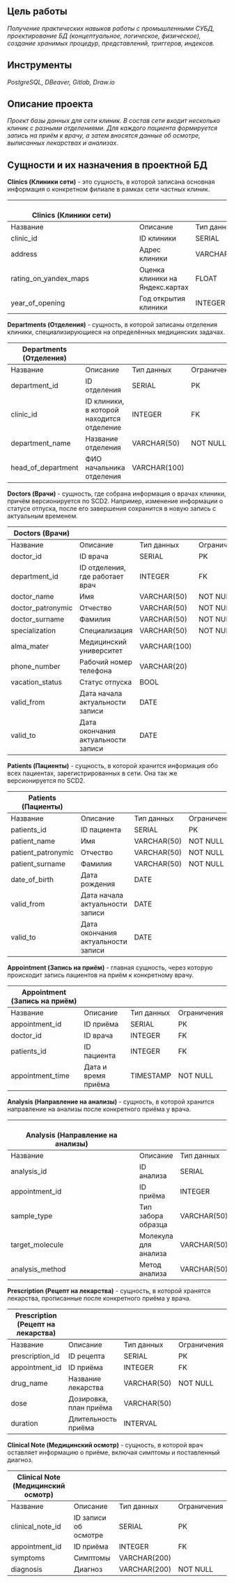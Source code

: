 
## Цель работы
*Получение практических навыков работы с промышленными СУБД, проектирование БД (концептуальное, логическое, физическое), создание хранимых процедур, представлений, триггеров, индексов.*
## Инструменты
*PostgreSQL, DBeaver, Gitlab, Draw.io*
## Описание проекта
*Проект базы данных для сети клиник. В состав сети входит несколько клиник с разными отделениями. Для каждого пациента формируется запись на приём к врачу, а затем вносятся данные об осмотре, выписанных лекарствах и анализах.*
## Сущности и их назначения в проектной БД
**Clinics (Клиники сети)** - это сущность, в которой записана основная информация о конкретном филиале в рамках сети частных клиник.

|                                                                   Clinics (Клиники сети) |                                 |              |             |
| ---------------------------------------------------------------------------------------- | ------------------------------- | ------------ | ----------- |
| Название                                                                                 | Описание                        | Тип данных   | Ограничения |
| clinic_id                                                                                | ID клиники                      | SERIAL       | PK          |
| address                                                                                  | Адрес клиники                   | VARCHAR(200) | NOT NULL    |
| rating_on_yandex_maps                                                                    | Оценка клиники на Яндекс.картах | FLOAT        |             |
| year_of_opening                                                                          | Год открытия клиники            | INTEGER      |             |

**Departments (Отделения)** - сущность, в которой записаны отделения клиники, специализирующиеся на определённых медицинских задачах. 

|Departments (Отделения) |                                           |              |             |
| ----------------------------------------------------------------------------------------- | ----------------------------------------- | ------------ | ----------- |
| Название                                                                                  | Описание                                  | Тип данных   | Ограничения |
| department_id                                                                             | ID отделения                              | SERIAL       | PK          |
| clinic_id                                                                                 | ID клиники, в которой находится отделение | INTEGER      | FK          |
| department_name                                                                           | Название отделения                        | VARCHAR(50)  | NOT NULL    |
| head_of_department                                                                        | ФИО начальника отделения                  | VARCHAR(100) |             |

**Doctors (Врачи)** - сущность, где собрана информация о врачах клиники, причём версионируется по SCD2. Например, изменение информации о статусе отпуска, после его завершения сохранится в новую запись с актуальным временем.

|Doctors (Врачи) |                                    |              |             |
| --------------------------------------------------------------------------------- | ---------------------------------- | ------------ | ----------- |
| Название                                                                          | Описание                           | Тип данных   | Ограничения |
| doctor_id                                                                         | ID врача                           | SERIAL       | PK          |
| department_id                                                                     | ID отделения, где работает врач    | INTEGER      | FK          |
| doctor_name                                                                       | Имя                                | VARCHAR(50)  | NOT NULL    |
| doctor_patronymic                                                                 | Отчество                           | VARCHAR(50)  | NOT NULL    |
| doctor_surname                                                                    | Фамилия                            | VARCHAR(50)  | NOT NULL    |
| specialization                                                                    | Специализация                      | VARCHAR(50)  | NOT NULL    |
| alma_mater                                                                        | Медицинский университет            | VARCHAR(100) |             |
| phone_number                                                                      | Рабочий номер телефона             | VARCHAR(20)  |             |
| vacation_status                                                                   | Статус отпуска                     | BOOL         |             |
| valid_from                                                                        | Дата начала актуальности записи    | DATE         |             |
| valid_to                                                                          | Дата окончания актуальности записи | DATE         |             |

**Patients (Пациенты)** - сущность, в которой хранится информация обо всех пациентах, зарегистрированных в сети. Она  так же версионируется по SCD2.

|Patients (Пациенты) |                                    |             |             |
| ------------------------------------------------------------------------------------- | ---------------------------------- | ----------- | ----------- |
| Название                                                                              | Описание                           | Тип данных  | Ограничения |
| patients_id                                                                           | ID пациента                        | SERIAL      | PK          |
| patient_name                                                                          | Имя                                | VARCHAR(50) | NOT NULL    |
| patient_patronymic                                                                    | Отчество                           | VARCHAR(50) | NOT NULL    |
| patient_surname                                                                       | Фамилия                            | VARCHAR(50) | NOT NULL    |
| date_of_birth                                                                         | Дата рождения                      | DATE        |             |
| valid_from                                                                            | Дата начала актуальности записи    | DATE        |             |
| valid_to                                                                              | Дата окончания актуальности записи | DATE        |             |

**Appointment (Запись на приём)** - главная сущность, через которую происходит запись пациентов на приём к конкретному врачу. 

|Appointment (Запись на приём) |                     |            |             |
| ----------------------------------------------------------------------------------------------- | ------------------- | ---------- | ----------- |
| Название                                                                                        | Описание            | Тип данных | Ограничения |
| appointment_id                                                                                  | ID приёма           | SERIAL     | PK          |
| doctor_id                                                                                       | ID врача            | INTEGER    | FK          |
| patients_id                                                                                     | ID пациента         | INTEGER    | FK          |
| appointment_time                                                                                | Дата и время приёма | TIMESTAMP  | NOT NULL    |

**Analysis (Направление на анализы)** - сущность, в которой хранится направление на анализы после конкретного приёма у врача.

|                                                                   Analysis (Направление на анализы) |                      |             |             |
| --------------------------------------------------------------------------------------------------- | -------------------- | ----------- | ----------- |
| Название                                                                                            | Описание             | Тип данных  | Ограничения |
| analysis_id                                                                                         | ID анализа           | SERIAL      | PK          |
| appointment_id                                                                                      | ID приёма            | INTEGER     | FK          |
| sample_type                                                                                         | Тип забора образца   | VARCHAR(50) |             |
| target_molecule                                                                                     | Молекула для анализа | VARCHAR(50) | NOT NULL    |
| analysis_method                                                                                     | Метод анализа        | VARCHAR(50) |             |

**Prescription (Рецепт на лекарства)** - сущность, в которой хранятся лекарства, прописанные после конкретного приёма у врача.

|Prescription (Рецепт на лекарства) |                        |             |             |
| ---------------------------------------------------------------------------------------------------- | ---------------------- | ----------- | ----------- |
| Название                                                                                             | Описание               | Тип данных  | Ограничения |
| prescription_id                                                                                      | ID рецепта             | SERIAL      | PK          |
| appointment_id                                                                                       | ID приёма              | INTEGER     | FK          |
| drug_name                                                                                            | Название лекарства     | VARCHAR(50) | NOT NULL    |
| dose                                                                                                 | Дозировка, план приёма | VARCHAR(50) |             |
| duration                                                                                             | Длительность приёма    | INTERVAL    |             |

**Clinical Note (Медицинский осмотр)** - сущность, в которой врач оставляет информацию о приёме, включая симптомы и поставленный диагноз.

|Clinical Note (Медицинский осмотр) |                      |              |             |
| ---------------------------------------------------------------------------------------------------- | -------------------- | ------------ | ----------- |
| Название                                                                                             | Описание             | Тип данных   | Ограничения |
| clinical_note_id                                                                                     | ID записи об осмотре | SERIAL       | PK          |
| appointment_id                                                                                       | ID приёма            | INTEGER      | FK          |
| symptoms                                                                                             | Симптомы             | VARCHAR(200) |             |
| diagnosis                                                                                            | Диагноз              | VARCHAR(200) | NOT NULL    |
